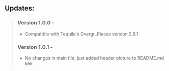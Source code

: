 <h2> Updates: </h2>

> ### Version 1.0.0 - 
> - Compatible with Tequila's Dvergr_Pieces version 2.6.1
> ### Version 1.0.1 - 
> - No changes in main file, just added header picture to README.md kek